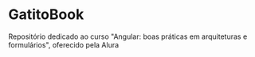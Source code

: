 # GatitoBook
Repositório dedicado ao curso "Angular: boas práticas em arquiteturas e formulários", oferecido pela Alura
